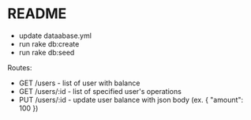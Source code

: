 # README

* update dataabase.yml
* run rake db:create
* run rake db:seed

Routes:

* GET /users - list of user with balance
* GET /users/:id - list of specified user's operations
* PUT /users/:id - update user balance with json body (ex. { "amount": 100 })

